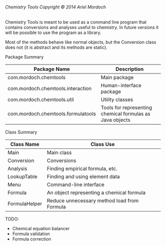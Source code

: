 ###### Chemistry Tools Copyright © 2014 Ariel Mordoch

Chemistry Tools is meant to be used as a command line program that contains conversions and analyses useful to chemistry.
In future versions it will be possible to use the program as a library.

Most of the methods behave like normal objects, but the Conversion class does not (it is abstract and its methods are static).

Package Summary

| Package Name | Description |
| ------------ | ----------- |
| com.mordoch.chemtools | Main package |
| com.mordoch.chemtools.interaction | Human-interface package |
| com.mordoch.chemtools.util | Utility classes |
| com.mordoch.chemtools.formulatools | Tools for representing chemical formulas as Java objects |

Class Summary

| Class Name | Class Use |
| ---------- | --------- |
| Main | Main class |
| Conversion | Conversions |
| Analysis | Finding empirical formula, etc. |
| LookupTable | Finding and using element data |
| Menu | Command-line interface |
| Formula | An object representing a chemical formula |
| FormulaHelper | Reduce unnecessary method load from Formula |


TODO:
- Chemical equation balancer
- Formula validation
- Formula correction  

